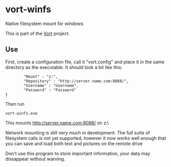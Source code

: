 # vort-winfs
Native filesystem mount for windows

This is part of the [Vort](http://github.com/donomii/vort) project.

## Use
First, create a configuration file, call it "vort.config" and place it in the same directory as the executable.  It should look a bit like this:

```{
        "Mount" : "z:",
        "Repository" : "http://server.name.com:8088/",
        "Username" : "Username",
        "Password" : "Password"
}
```

Then run

    vort-winfs.exe 
    
This mounts http://server.name.com:8088/ on z:\

Network mounting is still very much in development.  The full suite of filesystem calls is not yet supported, however it now works well enough that you can save and load both text and pictures on the remote drive

Don't use this program to store important information, your data may dissappear without warning.
